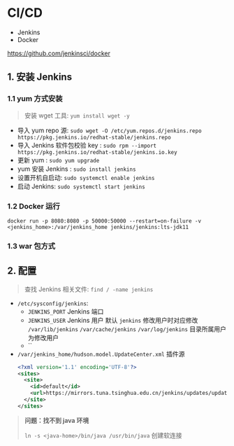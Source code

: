 # CI/CD

* Jenkins
* Docker

https://github.com/jenkinsci/docker

## 1. 安装 Jenkins

### 1.1 yum 方式安装

> 安装 wget 工具: `yum install wget -y`

* 导入 yum repo 源: `sudo wget -O /etc/yum.repos.d/jenkins.repo https://pkg.jenkins.io/redhat-stable/jenkins.repo`
* 导入 Jenkins 软件包校验 key : `sudo rpm --import https://pkg.jenkins.io/redhat-stable/jenkins.io.key`
* 更新 yum : `sudo yum upgrade`
* yum 安装 Jenkins : `sudo install jenkins`
* 设置开机自启动: `sudo systemctl enable jenkins`
* 启动 Jenkins: `sudo systemctl start jenkins`

### 1.2 Docker 运行

```shell
docker run -p 8080:8080 -p 50000:50000 --restart=on-failure -v <jenkins_home>:/var/jenkins_home jenkins/jenkins:lts-jdk11
```

### 1.3 war 包方式

## 2. 配置

> 查找 Jenkins 相关文件: `find / -name jenkins`

* `/etc/sysconfig/jenkins`:
    * `JENKINS_PORT` Jenkins 端口
    * `JENKINS_USER` Jenkins 用户 默认 `jenkins` 修改用户时对应修改 `/var/lib/jenkins` `/var/cache/jenkins` `/var/log/jenkins` 目录所属用户为修改用户
    * ``
* `/var/jenkins_home/hudson.model.UpdateCenter.xml` 插件源
    ```xml
    <?xml version='1.1' encoding='UTF-8'?>
    <sites>
      <site>
        <id>default</id>
        <url>https://mirrors.tuna.tsinghua.edu.cn/jenkins/updates/update-center.json</url>
      </site>
    </sites>
    ```

> **问题：找不到 java 环境**
> 
> `ln -s <java-home>/bin/java /usr/bin/java` 创建软连接
